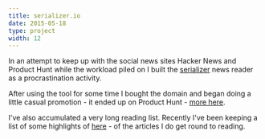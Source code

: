 ```yaml
---
title: serializer.io
date: 2015-05-18
type: project
width: 12
---
```

In an attempt to keep up with the social news sites Hacker News and Product Hunt while the workload piled on I built the [serializer](http://serializer.io) news reader as a procrastination activity.

After using the tool for some time I bought the domain and began doing a little casual promotion - it ended up on Product Hunt - [more here](/blog/2015/05/22/building-and-shipping-my-side-project.html).

I've also accumulated a very long reading list. Recently I've been keeping a list of some highlights of [here](/articles) - of the articles I do get round to reading.
